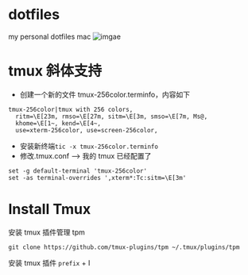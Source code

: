 # dotfiles

my personal dotfiles mac
![imgae](https://github.com/taigacute/dotfiles/img/desktop.png)

# tmux 斜体支持

- 创建一个新的文件 tmux-256color.terminfo，内容如下

```
tmux-256color|tmux with 256 colors,
  ritm=\E[23m, rmso=\E[27m, sitm=\E[3m, smso=\E[7m, Ms@,
  khome=\E[1~, kend=\E[4~,
  use=xterm-256color, use=screen-256color,
```

- 安装新终端`tic -x tmux-256color.terminfo`
- 修改.tmux.conf --> 我的 tmux 已经配置了

```
set -g default-terminal 'tmux-256color'
set -as terminal-overrides ',xterm*:Tc:sitm=\E[3m'
```

# Install Tmux

安装 tmux 插件管理 tpm

```
git clone https://github.com/tmux-plugins/tpm ~/.tmux/plugins/tpm
```

安装 tmux 插件 `prefix` + I
